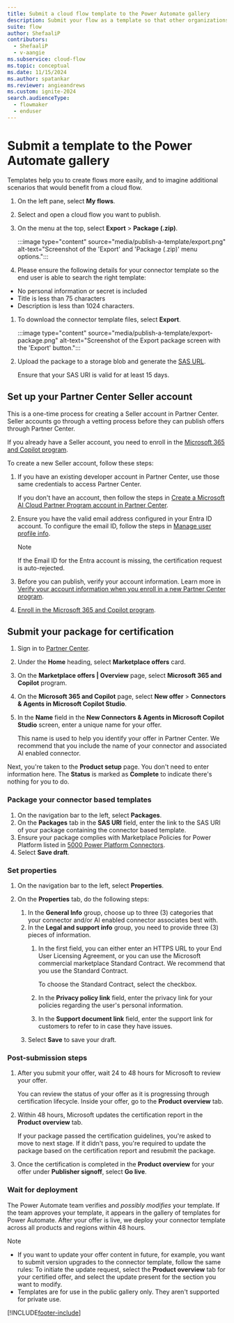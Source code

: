 ```yaml
---
title: Submit a cloud flow template to the Power Automate gallery
description: Submit your flow as a template so that other organizations can find it in the template gallery and use the flow that you created.
suite: flow
author: ShefaaliP
contributors:
  - ShefaaliP
  - v-aangie
ms.subservice: cloud-flow
ms.topic: conceptual
ms.date: 11/15/2024
ms.author: spatankar
ms.reviewer: angieandrews
ms.custom: ignite-2024
search.audienceType: 
  - flowmaker
  - enduser
---
```


# Submit a template to the Power Automate gallery

Templates help you to create flows more easily, and to imagine additional scenarios that would benefit from a cloud flow.

1. On the left pane, select **My flows**.
1. Select and open a cloud flow you want to publish.
1. On the menu at the top, select **Export** > **Package (.zip)**.

    :::image type="content" source="media/publish-a-template/export.png" alt-text="Screenshot of the 'Export' and 'Package (.zip)' menu options.":::

1. Please ensure the following details for your connector template so the end user is able to search the right template:
- No personal information or secret is included
- Title is less than 75 characters
- Description is less than 1024 characters.

1. To download the connector template files, select **Export**.

    :::image type="content" source="media/publish-a-template/export-package.png" alt-text="Screenshot of the Export package screen with the 'Export' button.":::

1. Upload the package to a storage blob and generate the [SAS URL](/azure/ai-services/translator/document-translation/how-to-guides/create-sas-tokens?tabs=Containers).

    Ensure that your SAS URI is valid for at least 15 days.

## Set up your Partner Center Seller account

This is a one-time process for creating a Seller account in Partner Center. Seller accounts go through a vetting process before they can publish offers through Partner Center.

If you already have a Seller account, you need to enroll in the [Microsoft 365 and Copilot program](/partner-center/marketplace/open-a-developer-account#create-a-partner-center-account-and-enroll-in-the-microsoft-365-and-copilot-program).

To create a new Seller account, follow these steps:  

1. If you have an existing developer account in Partner Center, use those same credentials to access Partner Center.

    If you don't have an account, then follow the steps in [Create a Microsoft AI Cloud Partner Program account in Partner Center](/partner-center/mpn-create-a-partner-center-account).

1. Ensure you have the valid email address configured in your Entra ID account. To configure the email ID, follow the steps in [Manage user profile info](/entra/fundamentals/how-to-manage-user-profile-info).

    > [!NOTE]
    > If the Email ID for the Entra account is missing, the certification request is auto-rejected.

1. Before you can publish, verify your account information. Learn more in [Verify your account information when you enroll in a new Partner Center program](/partner-center/verification-responses).

1. [Enroll in the Microsoft 365 and Copilot program](/partner-center/marketplace/open-a-developer-account#create-a-partner-center-account-and-enroll-in-the-microsoft-365-and-copilot-program).

## Submit your package for certification

1. Sign in to [Partner Center](https://partner.microsoft.com/dashboard/home).
1. Under the **Home** heading, select **Marketplace offers** card.
1. On the **Marketplace offers | Overview** page, select **Microsoft 365 and Copilot** program.
1. On the **Microsoft 365 and Copilot** page, select **New offer** > **Connectors & Agents in Microsoft Copilot Studio**.
1. In the **Name** field in the **New Connectors & Agents in Microsoft Copilot Studio** screen, enter a unique name for your offer.

    This name is used to help you identify your offer in Partner Center. We recommend that you include the name of your connector and associated AI enabled connector.

Next, you're taken to the **Product setup** page. You don't need to enter information here. The **Status** is marked as **Complete** to indicate there's nothing for you to do.

### Package your connector based templates

1. On the navigation bar to the left, select **Packages**.
1. On the **Packages** tab in the **SAS URI** field, enter the link to the SAS URI of your package containing the connector based template.
1. Ensure your package complies with Marketplace Policies for Power Platform listed in [5000 Power Platform Connectors](/legal/marketplace/certification-policies#5000-power-platform-connectors).
1. Select **Save draft**.

### Set properties

1. On the navigation bar to the left, select **Properties**.

1. On the **Properties** tab, do the following steps:
    1. In the **General Info** group, choose up to three (3) categories that your connector and/or AI enabled connector associates best with.
    1. In the **Legal and support info** group, you need to provide three (3) pieces of information.
        1. In the first field, you can either enter an HTTPS URL to your End User Licensing Agreement, or you can use the Microsoft commercial marketplace Standard Contract. We recommend that you use the Standard Contract.

           To choose the Standard Contract, select the checkbox.

        1. In the **Privacy policy link** field, enter the privacy link for your policies regarding the user's personal information.
        1. In the **Support document link** field, enter the support link for customers to refer to in case they have issues.
    1. Select **Save** to save your draft.

### Post-submission steps

1. After you submit your offer, wait 24 to 48 hours for Microsoft to review your offer.

    You can review the status of your offer as it is progressing through certification lifecycle. Inside your offer, go to the **Product overview** tab.

1. Within 48 hours, Microsoft updates the certification report in the **Product overview** tab.

    If your package passed the certification guidelines, you're asked to move to next stage. If it didn't pass, you're required to update the package based on the certification report and resubmit the package.

1. Once the certification is completed in the **Product overview** for your offer under **Publisher signoff**, select **Go live**.

### Wait for deployment

The Power Automate team verifies and *possibly modifies* your template. If the team approves your template, it appears in the gallery of templates for Power Automate. After your offer is live, we deploy your connector template across all products and regions within 48 hours.

> [!NOTE]
> - If you want to update your offer content in future, for example, you want to submit version upgrades to the connector template, follow the same rules: To initiate the update request, select the **Product overview** tab for your certified offer, and select the update present for the section you want to modify.
> - Templates are for use in the public gallery only. They aren't supported for private use.

[!INCLUDE[footer-include](includes/footer-banner.md)]
